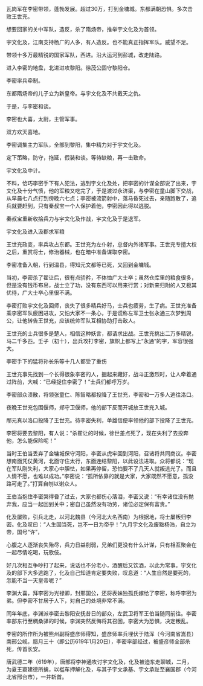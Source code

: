 

瓦岗军在李密带领，蓬勃发展。超过30万，打到金墉城。东都满朝恐惧。多次击败王世充。

想要回家的关中军队，造反，杀了隋炀帝，推举宇文化及为首领。

宇文化及，江南支持杨广的人多，有人造反。也不能真正指挥军队。威望不足。

带领十多万最精锐的国家军队，西进。沿大运河到彭城，改走陆路。

进入李密的地盘，北进进攻黎阳。徐茂公固守黎阳仓。

李密率兵牵制。



东都隋炀帝的儿子立为新皇帝。与宇文化及不共戴天之仇。

于是，与李密和谈。

李密也大喜，太尉，主管军事。

双方欢天喜地。



李密调集主力军队，全部到黎阳，集中精力对于宇文化及。

定下策略，防守，拖延，假装和谈。等待缺粮，再一击致命。

宇文化及中计。



不料，恰巧李密手下有人犯法，逃到宇文化及处，把李密的计谋全部说了出来，宇文化及十分气愤，他的军粮又吃完了，于是渡过永济渠，与李密在童山脚下交战，从早晨七八点打到傍晚六七点；李密被流箭射中，落马昏死过去，亲随跑散了，追兵就要赶到，只有秦叔宝一个人保护着他，李密因此得以逃脱。

秦叔宝重新收拾兵力与宇文化及作战，宇文化及于是退军。

宇文化及进入汲郡求军粮



王世充政变，率兵攻占东都。王世充为左仆射，总督内外诸军事。王世充专擅大权之后，重赏将士，修治器械，也在暗中准备谋取李密。

李密准备入朝，行到温县，得知元文都等已死，又回到金墉城。

当初，李密杀了翟让后，很有点骄矜，不体恤广大士卒；虽然仓库里的粮食很多，但是没有钱币布帛，战士立了功，没有东西可以用来行赏；对新来归附的人又极其优待，广大士卒心里很不满。



李密打败宇文化及回师，丧失了很多精兵好马，士兵也疲劳，生了病。王世充准备乘李密军队疲困进攻，又怕大家不一条心，于是谎称左军卫士张永通三次梦到周公，让他转告王世充，应该统帅军队互相协助打击敌人。

王世充的士兵很多是楚人，相信这种妖言，都请求出战。王世充挑出二万多精锐，马二千多匹。壬子（初十），出兵攻打李密，旗帜上都写上“永通”的字，军容很强大。

李密手下的猛将孙长乐等十几人都受了重伤

王世充事先找到一个长得很象李密的人，捆起来藏好，战斗正激烈时，让人牵着通过阵前，大喊：“已经捉住李密了！”士兵们都呼万岁。

李密部众溃散，将领张童仁、陈智略都投降了王世充，李密和一万多人逃往洛口。

夜晚王世充包围偃师，郑守卫偃师，他的部下反而开城放王世充入城。

邴元真以洛口投降了王世充。待李密失利，单雄信便率领他的部下投降了王世充。

李密将要去黎阳，有人说：“杀翟让的时候，徐世差点死了，现在失利了去投奔他，怎么能保险呢！”

当时王伯当丢弃了金墉城保守河阳，李密从虎牢回到河阳，召诸将共同商议。李密想南面凭仗黄河，北面守住太行，东面连结黎阳，以此设法进取。众将都说：“现在军队刚失利，大家心中胆怯，如果再停留，恐怕要不了几天人就叛逃光了。而且人情不愿，也难以成功。”李密说：“孤所依靠的就是大家，大家既然不愿意，孤没路可走了。”打算自刎以谢众人。

王伯当抱住李密哭得昏了过去，大家也都伤心落泪，李密又说：“有幸诸位没有抛弃我，应当一起回到关中；密自己虽然没有功劳，诸位必定保有富贵。”



化及屡败，引兵北走，以河北魏县（今河北大名西南）为根据地，将士屡叛归李密。化及叹曰：“人生固当死，岂不一日为帝乎！”九月宇文化及废黜杨浩，自立为帝，国号“许”，

心腹之人逐渐丧失殆尽，兵力日益削弱，兄弟们更没有什么计谋，只有相互聚会在一起尽情吃喝，玩歌伎。

好几次相互争吵打了起来，说话也不分老小，酒醒后又饮酒，以此为常事。宇文化及的部下大多逃跑了，化及自己知道肯定要失败，叹息道：“人生自然是要死的，怎能不当一天皇帝呢？”

李渊大喜，拜李密为光禄卿，封邢国公，还将表妹独孤氏嫁给了李密，称呼李密为弟。但李密不甘居于人下，对自己的处境非常不满。

同年年底，李渊派李密去黎阳安抚昔日的部众，左武卫将军王伯当随同前往。李密率部东行至稠桑驿的时候，李渊突然反悔将其召回，李密大为恐惧，决定叛乱。

李密的所作所为被熊州副将盛彦师得知，盛彦师率兵埋伏于陆浑（今河南省嵩县）南邢公岘，腊月三十（即公历619年1月20日），李密率部经过，被盛彦师全部杀死，传首长安。

唐武德二年（619年），唐部将李神通攻讨宇文化及，化及被迫东走聊城，二月，为夏王窦建德所擒，以槛车押解化及，与其子宇文承基、宇文承趾至襄国郡（今河北省邢台市），一并斩首。